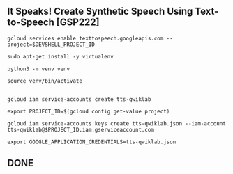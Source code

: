 ## It Speaks! Create Synthetic Speech Using Text-to-Speech [GSP222]

```
gcloud services enable texttospeech.googleapis.com --project=$DEVSHELL_PROJECT_ID

sudo apt-get install -y virtualenv

python3 -m venv venv

source venv/bin/activate


gcloud iam service-accounts create tts-qwiklab

export PROJECT_ID=$(gcloud config get-value project)

gcloud iam service-accounts keys create tts-qwiklab.json --iam-account tts-qwiklab@$PROJECT_ID.iam.gserviceaccount.com

export GOOGLE_APPLICATION_CREDENTIALS=tts-qwiklab.json

```

## DONE
